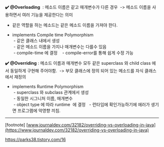 **✔️ @Overloading** 
: 메소드 이름은 같고 매개변수가 다른 경우 
-> 메소드 이름을 사용하면서 여러 기능을 제공한다는 의미 
- 같은 역할을 하는 메소드는 같은 메소드 이름을 가져야 한다.  

- implements Compile time Polymorphism  
 - 같은 클래스 내에서 생성   
 - 같은 메소드 이름을 가지나 매개변수는 다를수 있음  
 - compile-time 에 결정  
 - compile-error를 통해 쉽게 수정 가능   

**✔️ @Overriding**
: 메소드 이름과 매개변수 모두 같은 superclass 와 child class 에서 동일하게 구현해 주어야함. 
-> 부모 클래스에 정의 되어 있는 메소드를 자식 클래스에서 재정의

- implements Runtime Polymorphism  
 - superclass 와 subclass 관계에서 생성   
 - 동일한 시그니처 이름, 매개변수   
 - object type 에 따라 runtime  에 결정 
	 - 런타임에 확인가능하기에 에러가 생기면 프로그램에 악영향 끼침.



----
[footnote]
[www.journaldev.com/32182/overriding-vs-overloading-in-java](https://www.journaldev.com/32182/overriding-vs-overloading-in-java)

https://parks38.tistory.com/16

